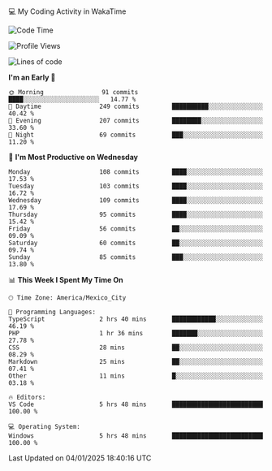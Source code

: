 💻 My Coding Activity in WakaTime
<!--START_SECTION:waka-->
![Code Time](http://img.shields.io/badge/Code%20Time-163%20hrs%2042%20mins-blue)

![Profile Views](http://img.shields.io/badge/Profile%20Views-7-blue)

![Lines of code](https://img.shields.io/badge/From%20Hello%20World%20I%27ve%20Written-1.8%20million%20lines%20of%20code-blue)

**I'm an Early 🐤** 

```text
🌞 Morning                91 commits          ████░░░░░░░░░░░░░░░░░░░░░   14.77 % 
🌆 Daytime                249 commits         ██████████░░░░░░░░░░░░░░░   40.42 % 
🌃 Evening                207 commits         ████████░░░░░░░░░░░░░░░░░   33.60 % 
🌙 Night                  69 commits          ███░░░░░░░░░░░░░░░░░░░░░░   11.20 % 
```
📅 **I'm Most Productive on Wednesday** 

```text
Monday                   108 commits         ████░░░░░░░░░░░░░░░░░░░░░   17.53 % 
Tuesday                  103 commits         ████░░░░░░░░░░░░░░░░░░░░░   16.72 % 
Wednesday                109 commits         ████░░░░░░░░░░░░░░░░░░░░░   17.69 % 
Thursday                 95 commits          ████░░░░░░░░░░░░░░░░░░░░░   15.42 % 
Friday                   56 commits          ██░░░░░░░░░░░░░░░░░░░░░░░   09.09 % 
Saturday                 60 commits          ██░░░░░░░░░░░░░░░░░░░░░░░   09.74 % 
Sunday                   85 commits          ███░░░░░░░░░░░░░░░░░░░░░░   13.80 % 
```


📊 **This Week I Spent My Time On** 

```text
🕑︎ Time Zone: America/Mexico_City

💬 Programming Languages: 
TypeScript               2 hrs 40 mins       ████████████░░░░░░░░░░░░░   46.19 % 
PHP                      1 hr 36 mins        ███████░░░░░░░░░░░░░░░░░░   27.78 % 
CSS                      28 mins             ██░░░░░░░░░░░░░░░░░░░░░░░   08.29 % 
Markdown                 25 mins             ██░░░░░░░░░░░░░░░░░░░░░░░   07.41 % 
Other                    11 mins             █░░░░░░░░░░░░░░░░░░░░░░░░   03.18 % 

🔥 Editors: 
VS Code                  5 hrs 48 mins       █████████████████████████   100.00 % 

💻 Operating System: 
Windows                  5 hrs 48 mins       █████████████████████████   100.00 % 
```


 Last Updated on 04/01/2025 18:40:16 UTC
<!--END_SECTION:waka-->
